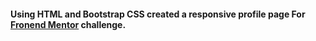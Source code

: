 #### Using HTML and Bootstrap CSS created a responsive profile page For [Fronend Mentor](https://www.frontendmentor.io/challenges/social-links-profile-UG32l9m6dQ/hub) challenge.
